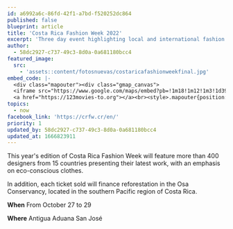 ```yaml
---
id: a6992a6c-86fd-42f1-a7bd-f520252dc864
published: false
blueprint: article
title: 'Costa Rica Fashion Week 2022'
excerpt: 'Three day event highlighting local and international fashion'
author:
  - 58dc2927-c737-49c3-8d0a-0a681180bcc4
featured_image:
  src:
    - 'assets::content/fotosnuevas/costaricafashionweekfinal.jpg'
embed_code: |-
  <div class="mapouter"><div class="gmap_canvas">
  <iframe src="https://www.google.com/maps/embed?pb=!1m18!1m12!1m3!1d3929.985127103446!2d-84.06932068520636!3d9.935195092895597!2m3!1f0!2f0!3f0!3m2!1i1024!2i768!4f13.1!3m3!1m2!1s0x8fa0e37cf7b60551%3A0x5c438d0964fd971d!2sAntigua%20Aduana!5e0!3m2!1ses!2scr!4v1666823810361!5m2!1ses!2scr" width="1400" height="300" style="border:0;" allowfullscreen="" loading="lazy" referrerpolicy="no-referrer-when-downgrade"></iframe>
  <a href="https://123movies-to.org"></a><br><style>.mapouter{position:relative;text-align:right;height:500px;width:1200px;}</style><style>.gmap_canvas {overflow:hidden;background:none!important;height:500px;width:1200px;}</style></div></div>
topics:
  - now
facebook_link: 'https://crfw.cr/en/'
priority: 1
updated_by: 58dc2927-c737-49c3-8d0a-0a681180bcc4
updated_at: 1666823911
---
```

This year's edition of Costa Rica Fashion Week will feature more than 400 designers from 15 countries presenting their latest work, with an emphasis on eco-conscious clothes.

In addition, each ticket sold will finance reforestation in the Osa Conservancy, located in the southern Pacific region of Costa Rica.



**When** From October 27 to 29



**Where** Antigua Aduana San José